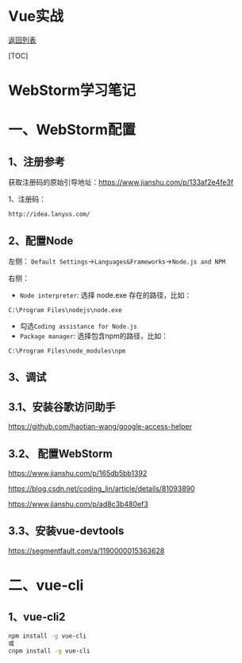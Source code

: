 # Vue实战

[返回列表](https://github.com/EmonCodingFrontEnd/frontend-tutorial)

[TOC]

# WebStorm学习笔记

# 一、WebStorm配置

## 1、注册参考

获取注册码的原始引导地址：https://www.jianshu.com/p/133af2e4fe3f

1、注册码：

```
http://idea.lanyus.com/
```

## 2、配置Node

左侧： `Default Settings`->`Languages&Frameworks`->`Node.js and NPM`

右侧：

-  `Node interpreter`: 选择 node.exe 存在的路径，比如：

```
C:\Program Files\nodejs\node.exe
```

- 勾选`Coding assistance for Node.js`
- `Package manager`: 选择包含npm的路径，比如：

```
C:\Program Files\node_modules\npm
```

## 3、调试

## 3.1、安装谷歌访问助手

https://github.com/haotian-wang/google-access-helper

##  3.2、 配置WebStorm

https://www.jianshu.com/p/165db5bb1392

https://blog.csdn.net/coding_lin/article/details/81093890

https://www.jianshu.com/p/ad8c3b480ef3

## 3.3、安装vue-devtools

https://segmentfault.com/a/1190000015363628



# 二、vue-cli

## 1、vue-cli2

```bash
npm install -g vue-cli
或
cnpm install -g vue-cli
```



















<u></u>